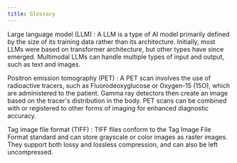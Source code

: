 ```yaml
---
title: Glossary
---
```


Large language model (LLM)
: A LLM is a type of AI model primarily defined by the size of its training data rather than its architecture. Initially, most LLMs were based on transformer architecture, but other types have since emerged. Multimodal LLMs can handle multiple types of input and output, such as text and images.

Positron emission tomography (PET)
: A PET scan involves the use of radioactive tracers, such as Fluorodeoxyglucose or Oxygen-15 (15O), which are administered to the patient. Gamma ray detectors then create an image based on the tracer's distribution in the body. PET scans can be combined with or registered to other forms of imaging for enhanced diagnostic accuracy.

Tag image file format (TIFF)
: TIFF files conform to the Tag Image File Format standard and can store grayscale or color images as raster images. They support both lossy and lossless compression, and can also be left uncompressed.
